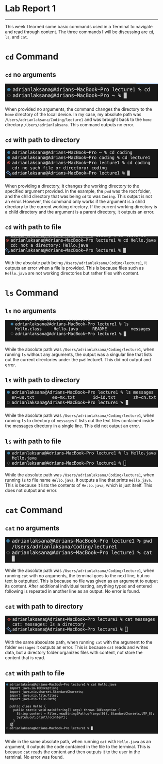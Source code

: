 # **Lab Report 1**
***
This week I learned some basic commands used in a Terminal to navigate and read through content. The three commands I will be discussing are `cd`, `ls`, and `cat`.

# `cd` Command

## `cd` no arguments
![Image](cd_no_args.png)

When provided no arguments, the command changes the directory to the `home` directory of the local device. In my case, my absolute path was `/Users/adrianlaksana/Coding/lecture1`  and was brought back to the `home` directory `/Users/adrianlaksana`. This command outputs no error.

## `cd` with path to directory
![Image](cd_directory.png)

When providing a directory, it changes the working directory to the specified argument provided. In the example, the `pwd` was the root folder, and the child directory that was being `cd` to was `Coding`. This output is not an error. However, this command only works if the argument is a child directory to the current working directory. If the current working directory is a child directory and the argument is a parent directory, it outputs an error. 

## `cd` with path to file
![Image](cd_to_file.png)

With the absolute path being `/Users/adrianlaksana/Coding/lecture1`, it outputs an error when a file is provided. This is because files such as `Hello.java` are not working directories but rather files with content.



# `ls` Command

## `ls` no arguments
![Image](ls_no_args.png)

While the absolute path was `/Users/adrianlaksana/Coding/lecture1`, when running `ls` without any arguments, the output was a singular line that lists out the current directories under the `pwd` lecture1. This did not output and error.

## `ls` with path to directory
![Image](ls_directory.png)

While the absolute path was `/Users/adrianlaksana/Coding/lecture1`, when running `ls` to directory of `messages` it lists out the text files contained inside the messages directory in a single line. This did not output an error.

## `ls` with path to file
![Image](ls_file.png)

While the absolute path was `/Users/adrianlaksana/Coding/lecture1`, when running `ls` to file name `Hello.java`, it outputs a line that prints `Hello.java`. This is because it lists the contents of `Hello.java`, which is just itself. This does not output and error.



# `cat` Command

## `cat` no arguments
![Image](cat_no_args.png)

While the absolute path was `/Users/adrianlaksana/Coding/lecture1`, when running `cat` with no arguments, the terminal goes to the next line, but no text is outputted. This is because no file was given as an argument to output its content. After additional individual testing, anything typed and entered following is repeated in another line as an output. No error is found.


## `cat` with path to directory
![Image](cat_directory.png)

With the same absoulate path, when running  `cat` with the argument to the folder `messages` it outputs an error. This is because `cat` reads and writes data, but a directory folder organizes files with content, not store the content that is read. 


## `cat` with path to file
![Image](cat_file.png)

While in the same absolute path, when running `cat` with `Hello.java` as an argument, it outputs the code contained in the file to the terminal. This is because `cat` reads the content and then outputs it to the user in the terminal. No error was found.

